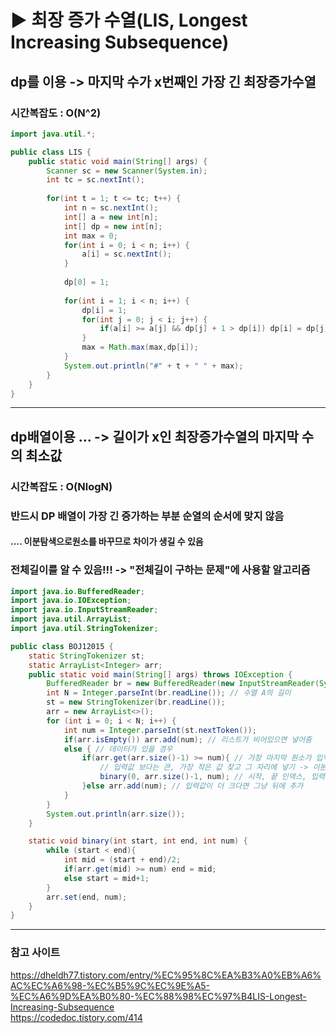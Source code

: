 # ▶ 최장 증가 수열(LIS, Longest Increasing Subsequence)

## dp를 이용 -> 마지막 수가 x번째인 가장 긴 최장증가수열
### 시간복잡도 : O(N^2)   
```java
import java.util.*;

public class LIS {
	public static void main(String[] args) {
		Scanner sc = new Scanner(System.in);
		int tc = sc.nextInt();
		
		for(int t = 1; t <= tc; t++) {
			int n = sc.nextInt();
			int[] a = new int[n];
			int[] dp = new int[n];
			int max = 0;
			for(int i = 0; i < n; i++) {
				a[i] = sc.nextInt();
			}
			
			dp[0] = 1;
			
			for(int i = 1; i < n; i++) {
				dp[i] = 1;
				for(int j = 0; j < i; j++) {
					if(a[i] >= a[j] && dp[j] + 1 > dp[i]) dp[i] = dp[j] + 1;
				}
				max = Math.max(max,dp[i]);
			}
			System.out.println("#" + t + " " + max);
		}
	}
}
```   
---   
## dp배열이용 ... -> 길이가 x인 최장증가수열의 마지막 수의 최소값   
### 시간복잡도 : O(NlogN)      
### 반드시 DP 배열이 가장 긴 증가하는 부분 순열의 순서에 맞지 않음   
#### .... 이분탐색으로원소를 바꾸므로 차이가 생길 수 있음   
### 전체길이를 알 수 있음!!! -> "전체길이 구하는 문제"에 사용할 알고리즘   
```java
import java.io.BufferedReader;
import java.io.IOException;
import java.io.InputStreamReader;
import java.util.ArrayList;
import java.util.StringTokenizer;

public class BOJ12015 {
    static StringTokenizer st;
    static ArrayList<Integer> arr;
    public static void main(String[] args) throws IOException {
        BufferedReader br = new BufferedReader(new InputStreamReader(System.in));
        int N = Integer.parseInt(br.readLine()); // 수열 A의 길이
        st = new StringTokenizer(br.readLine());
        arr = new ArrayList<>();
        for (int i = 0; i < N; i++) {
            int num = Integer.parseInt(st.nextToken());
            if(arr.isEmpty()) arr.add(num); // 리스트가 비어있으면 넣어줌
            else { // 데이터가 있을 경우
                if(arr.get(arr.size()-1) >= num){ // 가장 마지막 원소가 입역 값보다 크면
                    // 입력값 보다는 큰, 가장 작은 값 찾고 그 자리에 넣기 -> 이분탐색
                    binary(0, arr.size()-1, num); // 시작, 끝 인덱스, 입력 값으로 이분탐색 시작
                }else arr.add(num); // 입력값이 더 크다면 그냥 뒤에 추가
            }
        }
        System.out.println(arr.size());
    }

    static void binary(int start, int end, int num) {
        while (start < end){
            int mid = (start + end)/2;
            if(arr.get(mid) >= num) end = mid;
            else start = mid+1;
        }
        arr.set(end, num);
    }
}

```   
---   
### 참고 사이트   
https://dheldh77.tistory.com/entry/%EC%95%8C%EA%B3%A0%EB%A6%AC%EC%A6%98-%EC%B5%9C%EC%9E%A5-%EC%A6%9D%EA%B0%80-%EC%88%98%EC%97%B4LIS-Longest-Increasing-Subsequence   
https://codedoc.tistory.com/414    
